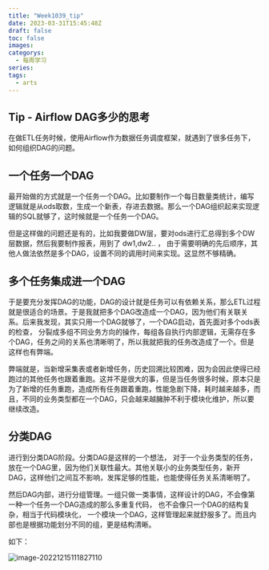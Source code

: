 ```yaml
---
title: "Week1039_tip"
date: 2023-03-31T15:45:48Z
draft: false 
toc: false
images:
categorys:
  - 每周学习
series:
tags:
  - arts 
---
```


## Tip - Airflow DAG多少的思考

在做ETL任务时候，使用Airflow作为数据任务调度框架，就遇到了很多任务下，如何组织DAG的问题。

## 一个任务一个DAG

最开始做的方式就是一个任务一个DAG。比如要制作一个每日数量类统计，编写逻辑就是从ods取数，生成一个新表，存进去数据。那么一个DAG组织起来实现逻辑的SQL就够了，这时候就是一个任务一个DAG。

但是这样做的问题还是有的，比如我要做DW层，要对ods进行汇总得到多个DW层数据，然后我要制作报表，用到了 dw1,dw2.. ， 由于需要明确的先后顺序，其他人做法依然是多个DAG，设置不同的调用时间来实现。这显然不够精确。

## 多个任务集成进一个DAG

于是要充分发挥DAG的功能，DAG的设计就是任务可以有依赖关系，那么ETL过程就是很适合的场景。于是我就把多个DAG改造成一个DAG，因为他们有关联关系。后来我发现，其实只用一个DAG就够了，一个DAG启动，首先面对多个ods表的检查， 分裂成多组不同业务方向的操作，每组各自执行内部逻辑，无需存在多个DAG，任务之间的关系也清晰明了，所以我就把我的任务改造成了一个。但是这样也有弊端。

弊端就是，当新增采集表或者新增任务，历史回溯比较困难，因为会因此使得已经跑过的其他任务也跟着重跑。这并不是很大的事，但是当任务很多时候，原本只是为了新增的任务重跑，造成所有任务跟着重跑，性能急剧下降，耗时越来越多，而且，不同的业务类型都在一个DAG，只会越来越臃肿不利于模块化维护，所以要继续改造。

## 分类DAG

进行到分类DAG阶段。分类DAG是这样的一个想法， 对于一个业务类型的任务，放在一个DAG里，因为他们关联性最大。其他关联小的业务类型任务，新开DAG，这样他们之间互不影响，发挥足够的性能，也能使得任务关系清晰明了。

然后DAG内部，进行分组管理。一组只做一类事情，这样设计的DAG，不会像第一种一个任务一个DAG造成的那么多重复代码， 也不会像只一个DAG的结构复杂，相当于代码模块化， 一个模块一个DAG，这样管理起来就舒服多了。而且内部也是根据功能划分不同的组，更是结构清晰。

如下：

![image-20221215111827110](https://tva1.sinaimg.cn/large/008vxvgGly1h94btbpzekj31tk0u0tgf.jpg)
